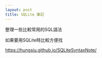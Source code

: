 ```yaml
---
layout: post
title: SQLite 筆記
---
```


整理一些比較常用的SQL語法

如果要用SQLite時比較方便找

https://hungsiu.github.io/SQLiteSyntaxNote/
